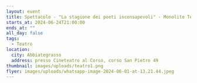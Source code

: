 ```yaml
---
layout: event
title: Spettacolo - "La stagione dei poeti inconsapevoli" - Monolite Teatro
starts_at: 2024-06-24T21:00:00
ends_at: ""
all_day: false
tags:
  - Teatro
location:
  city: Abbiategrasso
  address: presso Cineteatro al Corso, corso San Pietro 49
thumbnail: images/uploads/teatro1.png
flyer: images/uploads/whatsapp-image-2024-06-01-at-13.21.44.jpeg
---
```

